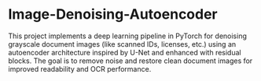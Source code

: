 # Image-Denoising-Autoencoder
This project implements a deep learning pipeline in PyTorch for denoising grayscale document images (like scanned IDs, licenses, etc.) using an autoencoder architecture inspired by U-Net and enhanced with residual blocks. The goal is to remove noise and restore clean document images for improved readability and OCR performance.
